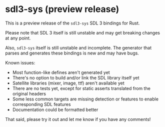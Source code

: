 # sdl3-sys (preview release)

This is a preview release of the `sdl3-sys` SDL 3 bindings for Rust.

Please note that SDL 3 itself is still unstable and may get breaking changes
at any point.

Also, `sdl3-sys` itself is still unstable and incomplete. The generator that
parses and generates these bindings is new and may have bugs.

Known issues:
- Most function-like defines aren't generated yet
- There's no option to build and/or link the SDL library itself yet
- Satellite libraries (mixer, image, ttf) aren't available yet
- There are no tests yet, except for static asserts translated from the
  original headers
- Some less common targets are missing detection or features to enable
  corresponding SDL features
- Documentation could be formatted better

That said, please try it out and let me know if you have any comments!
